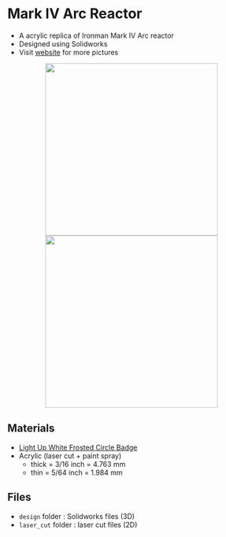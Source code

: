 # Mark IV Arc Reactor

* A acrylic replica of Ironman Mark IV Arc reactor
* Designed using Solidworks
* Visit [website](http://jbytw.com/#/mark-iv-arc-reactor/) for more pictures

<p align="center"><img src="https://static1.squarespace.com/static/51bb9790e4b0510af19ea9c4/51bb9790e4b0510af19ea9d1/51bba3f6e4b009e396613bd2/1371251703289/2013-04-20_223946.png" height="350"/> <img src="https://static1.squarespace.com/static/51bb9790e4b0510af19ea9c4/51bb9790e4b0510af19ea9d1/51bba46be4b0c2328e2fe88e/1432720580166/P1010615.JPG" height="350"/></p>

## Materials

* [Light Up White Frosted Circle Badge](http://www.amazon.com/gp/product/B008SAYB0Y)
* Acrylic (laser cut + paint spray)
  * thick  = 3/16 inch = 4.763 mm
  * thin   = 5/64 inch = 1.984 mm

## Files

* `design` folder : Solidworks files (3D)
* `laser_cut` folder : laser cut files (2D)
